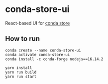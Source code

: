 # conda-store-ui


React-based UI for [conda store](https://github.com/Quansight/conda-store)


## How to run

```
conda create --name conda-store-ui
conda activate conda-store-ui
conda install -c conda-forge nodejs==16.14.2

yarn install
yarn run build
yarn run start
```